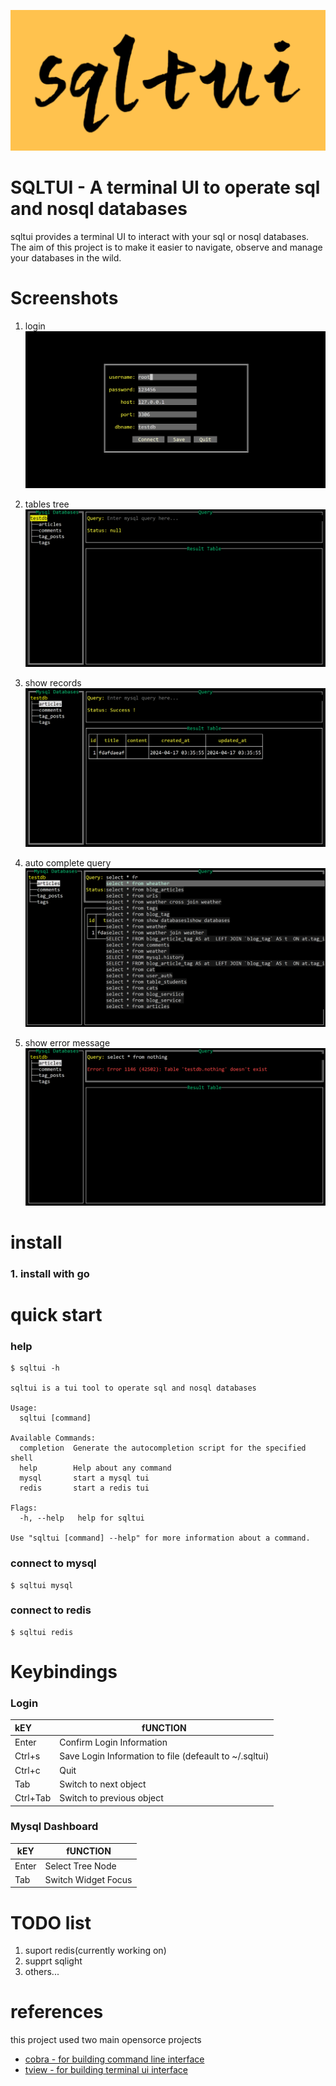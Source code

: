 ![](./images/sqltui.png)

# SQLTUI - A terminal UI to operate sql and nosql databases

sqltui provides a terminal UI to interact with your sql or nosql databases. The aim of this project is to make it easier to navigate, observe and manage your databases in the wild. 

# Screenshots
1. login
![](./images/1.png)

2. tables tree
![](./images/2.png)

3. show records
![](./images/3.png)

4. auto complete query
![](./images/4.png)

5. show error message
![](./images/5.png)

# install
### 1. install with go


# quick start


### help 

``` shell
$ sqltui -h

sqltui is a tui tool to operate sql and nosql databases

Usage:
  sqltui [command]

Available Commands:
  completion  Generate the autocompletion script for the specified shell
  help        Help about any command
  mysql       start a mysql tui
  redis       start a redis tui

Flags:
  -h, --help   help for sqltui

Use "sqltui [command] --help" for more information about a command.
```

### connect to mysql

```shel
$ sqltui mysql
```

### connect to redis

```shell
$ sqltui redis
```

# Keybindings

### Login

| kEY      | fUNCTION                                                |
| :------- | ------------------------------------------------------- |
| Enter    | Confirm Login Information                               |
| Ctrl+s   | Save Login Information to file (defeault to  ~/.sqltui) |
| Ctrl+c   | Quit                                                    |
| Tab      | Switch to next object                                   |
| Ctrl+Tab | Switch to previous object                               |



### Mysql Dashboard

| kEY   | fUNCTION            |
| ----- | ------------------- |
| Enter | Select Tree Node    |
| Tab   | Switch Widget Focus |



# TODO list
1. suport redis(currently working on)
2. supprt sqlight
3. others...

# references

this project used two main opensorce projects
- [cobra - for building command line interface](https://github.com/spf13/cobra)
- [tview - for building terminal ui interface](https://github.com/rivo/tview)